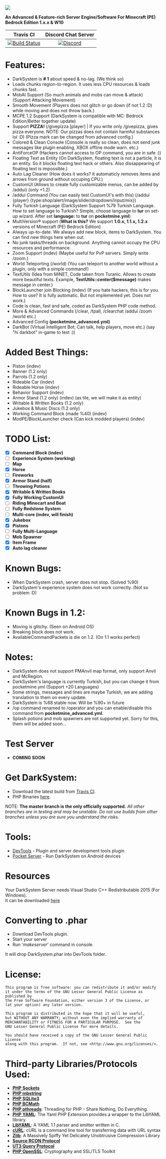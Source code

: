 <img src="https://raw.githubusercontent.com/DarkYusuf13/DarkSystem/master/banner.png" border="0">


**An Advanced & Feature-rich Server Engine/Software For Minecraft (PE) Bedrock Edition 1.x.x & W10**

| Travis CI | Discord Chat Server |
| :---: | :---: |
[![Build Status](https://travis-ci.org/DarkYusuf13/DarkSystem.svg?branch=master)](https://travis-ci.org/DarkYusuf13/DarkSystem) | [![Discord](https://camo.githubusercontent.com/455152269a0ed38255ed15e375084d4dd08e0c98/68747470733a2f2f696d672e736869656c64732e696f2f62616467652f636861742d6f6e253230646973636f72642d3732383944412e737667)](https://discord.gg/4TewN6v) |

# Features:
- DarkSystem is **# 1** about speed & no-lag. (We think so)
- Loads chunks region-to-region. It uses less CPU resources & loads chunks fast.
- MobAI Support (So much animals and mobs can move & attack) (Support Attacking Movement)
- Smooth Movement (Players does not glitch or go down (if not 1.2 :D) while moving and does not throw back.)
- MCPE 1.2 Support (DarkSystem is compatible with MC: Bedrock Edition/Better together update)
- Support **PIZZA!** (/givepizza [player] | If you write only /givepizza, gives pizza everyone. NOTE: Our pizzas does not contain harmful substances lol :D) (Pizza mark can be changed from advanced config.)
- Colored & Clean Console (Console is really so clean, does not send junk messages like plugin enabling, XBOX offline mode warn. etc.)
- AntiForceOP (Hackers cannot access to OP command, you are in safe :))
- Floating Text as Entity (On DarkSystem, floating text is not a particle, it is an entity. So it blocks floating text hack or others. Also dissappearing of floating text is impossible.)
- Auto Lag Cleaner (How does it works? It automaticly removes items and arrows from ground without occuping CPU.)
- CustomUI (Allows to create fully customizable menus, can be added by /addui) (only +1.2)
- /addui Command (You can easily test CustomUI's with this) (/addui {player} {type:shop/alert/image/slider/dropdown/input/mix})
- Fully Turkish Language (DarkSystem Support %79 Turkish Language. How to set language to Turkish? Simple, choose language to **tur** on set-up wizard. After set **language:** to **tur** on **pocketmine.yml**)
- MultiVersion® support (**What is this?** We support **1.0.x, 1.1.x, 1.2.x** versions of Minecraft (PE) Bedrock Edition)
- Always up-to-date. We always add new block, items to DarkSystem. You can find new things here when out.
- No junk tasks/threads on background. Anything cannot occupy the CPU resources and performance.
- Zoom Support (indev) (Maybe useful for PvP servers. Simply write /zoom.)
- World Teleporting (/world) (You can teleport to another world without a plugin, only with a simple command!)
- TextUtils (Idea from MiNET, Code taken from Turanic. Allows to create more beautiful texts. Example, **TextUtils::center($message)** makes message in center.)
- BlockLauncher join Blocking (indev) (If you hate hackers, this is for you. How to use? It is fully automatic. But not implemented yet. Does not work.)
- Code is clean, fast and safe, coded as DarkSystem PHP code method.
- More & Advanced Commands (/clear, /tpall, /clearchat /addui /zoom /world etc.)
- Advanced Config **(pocketmine_advanced.yml)**
- DarkBot (Virtual Intelligent Bot; Can talk, help players, move etc.) (say "hi darkbot" in-game to test :))

# Added Best Things:
- Piston (indev)
- Banner (1.2 only)
- Parrots (1.2 only)
- Rideable Car (indev)
- Rideable Horse (indev)
- Behavior Support (indev)
- Armor Stand (1.2 only) (indev) (as tile, we will make it as entity)
- Writable & Written Books (1.2 only)
- Jukebox & Music Discs (1.2 only)
- Working Command Block (made %40) (indev)
- ModPE/BlockLauncher check (Can kick modded players) (indev)

# TODO List:
- [x] **Command Block (indev)**
- [ ] **Experience System (working)**
- [ ] **Map**
- [x] **Horse**
- [ ] **Fireworks**
- [x] **Armor Stand (half)**
- [ ] **Throwing Potions**
- [x] **Writable & Written Books**
- [x] **Fully Working CustomUI**
- [ ] **Riding Minecart and Boat**
- [ ] **Fully Redstone System**
- [ ] **Multi-core (indev, will finish)**
- [x] **Jukebox**
- [x] **Pistons**
- [ ] **Fully Multi-Language**
- [ ] **Mob Spawner**
- [x] **Item Frame**
- [x] **Auto lag cleaner**

# Known Bugs:
- When DarkSystem crash, server does not stop. (Solved %90)
- DarkSystem's experience system does not work correctly. (Not so problem :D)

# Known Bugs in 1.2:
- Moving is glitchy. (Seen on Android OS)
- Breaking block does not work.
- AvailableCommandPackets is die on 1.2. (On 1.1 works perfect)

# Notes:
- DarkSystem does not support PMAnvil map format, only support Anvil and McRegion.
- DarkSystem's language is currently Turkish, but you can change it from pocketmine.yml (Support +20 Languages)
- Some strings, messages and lines are maybe Turkish, we are adding translation to them on every update.
- DarkSystem is %68 stable now. Will be %90+ in future
- /op command renamed to /operator and you can enable/disable this command from **pocketmine_advanced.yml**.
- Splash potions and mob spawners are not supported yet. Sorry for this, them will be added soon...

# Test Server
- **COMING SOON**

# Get DarkSystem:
- Download the latest build from [Travis CI](https://travis-ci.org/DarkYusuf13/DarkSystem).
- PHP Binaries [here](https://github.com/LeverylTeam/PHP7-Binaries).
<!--* Installation instructions can be found in the [wiki](https://github.com/iTXTech/Genisys/wiki).-->
NOTE: **The master branch is the only officially supported.**
_All other branches are in testing and may be unstable. Do not use builds from other branches unless you are sure you understand the risks._

# Tools:
- [DevTools](https://github.com/pmmp/PocketMine-DevTools) - Plugin and server development tools plugin
- [Pocket Server](https://github.com/fengberd/MinecraftPEServer) - Run DarkSystem on Android devices

# Resources
Your DarkSystem Server needs Visual Studio C++ Redistributable 2015 (For Windows).<br>
It can be downloaded [here](https://www.microsoft.com/en-us/download/details.aspx?id=48145)<br>

# Converting to .phar
- Download DevTools plugin.
- Start your server 
- Run '_makeserver_' command in console.

It will drop DarkSystem.phar into DevTools folder.

# License:
```
This program is free software: you can redistribute it and/or modify
it under the terms of the GNU Lesser General Public License as published by
the Free Software Foundation, either version 3 of the License, or
(at your option) any later version.

This program is distributed in the hope that it will be useful,
but WITHOUT ANY WARRANTY; without even the implied warranty of
MERCHANTABILITY or FITNESS FOR A PARTICULAR PURPOSE.  See the
GNU Lesser General Public License for more details.

You should have received a copy of the GNU Lesser General Public License
along with this program.  If not, see <http://www.gnu.org/licenses/>.
```

# Third-party Libraries/Protocols Used:
* __[PHP Sockets](http://php.net/manual/en/book.sockets.php)__
* __[PHP mbstring](http://php.net/manual/en/book.mbstring.php)__
* __[PHP SQLite3](http://php.net/manual/en/book.sqlite3.php)__
* __[PHP BCMath](http://php.net/manual/en/book.bc.php)__
* __[PHP pthreads](http://pthreads.org/)__: Threading for PHP - Share Nothing, Do Everything.
* __[PHP YAML](https://code.google.com/p/php-yaml/)__: The Yaml PHP Extension provides a wrapper to the LibYAML library.
* __[LibYAML](http://pyyaml.org/wiki/LibYAML)__: A YAML 1.1 parser and emitter written in C.
* __[cURL](http://curl.haxx.se/)__: cURL is a command line tool for transferring data with URL syntax
* __[Zlib](http://www.zlib.net/)__: A Massively Spiffy Yet Delicately Unobtrusive Compression Library
* __[Source RCON Protocol](https://developer.valvesoftware.com/wiki/Source_RCON_Protocol)__
* __[UT3 Query Protocol](http://wiki.unrealadmin.org/UT3_query_protocol)__
* __[PHP OpenSSL](http://php.net/manual/en/book.openssl.php)__: Cryptography and SSL/TLS Toolkit
